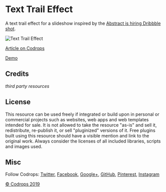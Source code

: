 # Text Trail Effect

A text trail effect for a slideshow inspired by the [Abstract is hiring Dribbble shot](https://dribbble.com/shots/5910521-Abstract-is-hiring).

![Text Trail Effect](https://tympanus.net/codrops/wp-content/uploads/2019/02/TextTrailEffect_featured.jpg)

[Article on Codrops](https://tympanus.net/codrops/?p=38516)

[Demo](http://tympanus.net/Development/TextTrailEffect/)

## Credits

*third party resources*

## License
This resource can be used freely if integrated or build upon in personal or commercial projects such as websites, web apps and web templates intended for sale. It is not allowed to take the resource "as-is" and sell it, redistribute, re-publish it, or sell "pluginized" versions of it. Free plugins built using this resource should have a visible mention and link to the original work. Always consider the licenses of all included libraries, scripts and images used.

## Misc

Follow Codrops: [Twitter](http://www.twitter.com/codrops), [Facebook](http://www.facebook.com/codrops), [Google+](https://plus.google.com/101095823814290637419), [GitHub](https://github.com/codrops), [Pinterest](http://www.pinterest.com/codrops/), [Instagram](https://www.instagram.com/codropsss/)


[© Codrops 2019](http://www.codrops.com)





